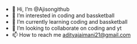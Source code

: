 - 👋 Hi, I’m @Ajisongithub
- 👀 I’m interested in coding and bassketball
- 🌱 I’m currently learning coding and bassketball
- 💞️ I’m looking to collaborate on coding and yt
- 📫 How to reach me adityajaimani21@gmail.com

<!---
Ajisongithub/Ajisongithub is a ✨ special ✨ repository because its `README.md` (this file) appears on your GitHub profile.
You can click the Preview link to take a look at your changes.
--->
